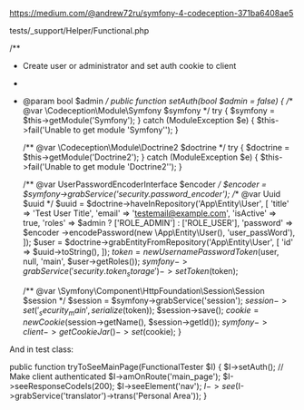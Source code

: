 https://medium.com/@andrew72ru/symfony-4-codeception-371ba6408ae5

tests/_support/Helper/Functional.php

/**
* Create user or administrator and set auth cookie to client
*
* @param bool $admin
*/
public function setAuth(bool $admin = false)
{
    /** @var \Codeception\Module\Symfony $symfony 
     */
    try {
        $symfony = $this->getModule('Symfony');
    } catch (ModuleException $e) {
        $this->fail('Unable to get module \'Symfony\'');
    }

    /**
    @var
     \Codeception\Module\Doctrine2 $doctrine */
    try {
        $doctrine = $this->getModule('Doctrine2');
    } catch (ModuleException $e) {
        $this->fail('Unable to get module \'Doctrine2\'');
    }

    /**
    @var
     UserPasswordEncoderInterface $encoder */
    $encoder = $symfony->grabService('security.password_encoder');
    /**
    @var
     Uuid $uuid */
    $uuid = $doctrine->haveInRepository('App\Entity\User', [
        'title' => 'Test User Title',
        'email' => 'testemail@example.com',
        'isActive' => true,
        'roles' => $admin ? ['ROLE_ADMIN'] : ['ROLE_USER'],
        'password' => $encoder
        ->encodePassword(new \App\Entity\User(), 'user_passWord'),
        ]);
    $user = $doctrine->grabEntityFromRepository('App\Entity\User', [
        'id' => $uuid->toString(),
        ]);
    $token = new UsernamePasswordToken($user, null, 'main', $user->getRoles());
    $symfony->grabService('security.token_storage')->setToken($token);

    /**
    @var
     \Symfony\Component\HttpFoundation\Session\Session $session */
    $session = $symfony->grabService('session');
    $session->set('_security_main', serialize($token));
    $session->save();
    $cookie = new Cookie($session->getName(), $session->getId());
    $symfony->client->getCookieJar()->set($cookie);
}



And in test class:

public function tryToSeeMainPage(FunctionalTester $I)
{
    $I->setAuth(); // Make client authenticated
    $I->amOnRoute('main_page');
    $I->seeResponseCodeIs(200);
    $I->seeElement('nav');
    $I->see($I->grabService('translator')->trans('Personal Area'));
}